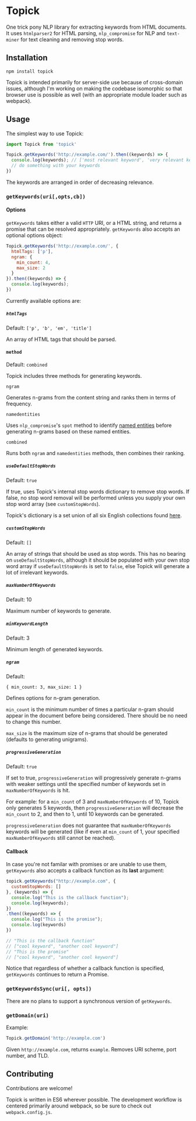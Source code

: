 # Topick

One trick pony NLP library for extracting keywords from HTML documents. It uses `htmlparser2` for HTML parsing, `nlp_compromise` for NLP and `text-miner` for text cleaning and removing stop words.

## Installation

`npm install topick`

Topick is intended primarily for server-side use because of cross-domain issues, although I'm working on making the codebase isomorphic so that browser use is possible as well (with an appropriate module loader such as webpack).

## Usage

The simplest way to use Topick:

```js
import Topick from 'topick'

Topick.getKeywords('http://example.com/').then((keywords) => {
  console.log(keywords); // ['most relevant keyword', 'very relevant keyword', 'somewhat relevant keyword']
  // do something with your keywords
})
```

The keywords are arranged in order of decreasing relevance.

### `getKeywords(uri[,opts,cb])`

#### Options

`getKeywords` takes either a valid `HTTP` URI, or a HTML string, and returns a promise that can be resolved appropriately. `getKeywords` also accepts an optional options object:

```js
Topick.getKeywords('http://example.com/', {
  htmlTags: ['p'],
  ngram: {
    min_count: 4,
    max_size: 2
  }
}).then((keywords) => {
  console.log(keywords);
})
```

Currently available options are:

##### `htmlTags`

Default: `['p', 'b', 'em', 'title']`

An array of HTML tags that should be parsed.

#### `method`

Default: `combined`

Topick includes three methods for generating keywords. 

`ngram`

Generates n-grams from the content string and ranks them in terms of frequency.

`namedentities`

Uses `nlp_compromise`'s `spot` method to identify [named entities](https://en.wikipedia.org/wiki/Named-entity_recognition) before generating n-grams based on these named entities.

`combined`

Runs both `ngram` and `namedentities` methods, then combines their ranking.

##### `useDefaultStopWords`

Default: `true`

If true, uses Topick's internal stop words dictionary to remove stop words. If false, no stop word removal will be performed unless you supply your own stop word array (see `customStopWords`).

Topick's dictionary is a set union of all six English collections found [here](https://code.google.com/p/stop-words/).

##### `customStopWords`

Default: `[]`

An array of strings that should be used as stop words. This has no bearing on `useDefaultStopWords`, although it should be populated with your own stop word array if `useDefaultStopWords` is set to `false`, else Topick will generate a lot of irrelevant keywords.

##### `maxNumberOfKeywords`

Default: 10

Maximum number of keywords to generate.

##### `minKeywordLength`

Default: 3

Minimum length of generated keywords.

##### `ngram`

Default:

```
{ min_count: 3, max_size: 1 }
```

Defines options for n-gram generation. 

`min_count` is the minimum number of times a particular n-gram should appear in the document before being considered. There should be no need to change this number.

`max_size` is the maximum size of n-grams that should be generated (defaults to generating unigrams).

##### `progressiveGeneration`

Default: `true`

If set to true, `progressiveGeneration` will progressively generate n-grams with weaker settings until the specified number of keywords set in `maxNumberOfKeywords` is hit.

For example: for a `min_count` of 3 and `maxNumberOfKeywords` of 10, Topick only generates 5 keywords, then `progressiveGeneration` will decrease the `min_count` to 2, and then to 1, until 10 keywords can be generated.

`progressiveGeneration` does not guarantee that `maxNumberOfKeywords` keywords will be generated (like if even at `min_count` of 1, your specified `maxNumberOfKeywords` still cannot be reached).

#### Callback

In case you're not familar with promises or are unable to use them, `getKeywords` also accepts a callback function as its **last** argument:

```js
topick.getKeywords("http://example.com", {
  customStopWords: []
}, (keywords) => {
  console.log("This is the callback function");
  console.log(keywords);
})
.then((keywords) => {
  console.log("This is the promise");
  console.log(keywords)
})

// "This is the callback function"
// ["cool keyword", "another cool keyword"]
// "This is the promise"
// ["cool keyword", "another cool keyword"]
```

Notice that regardless of whether a callback function is specified, `getKeywords` continues to return a Promise.

### `getKeywordsSync(uri[, opts])`

There are no plans to support a synchronous version of `getKeywords`.

### `getDomain(uri)`

Example:

```js
Topick.getDomain('http://example.com')
```

Given `http://example.com`, returns `example`. Removes URI scheme, port number, and TLD.

## Contributing

Contributions are welcome!

Topick is written in ES6 wherever possible. The development workflow is centered primarily around webpack, so be sure to check out `webpack.config.js`.